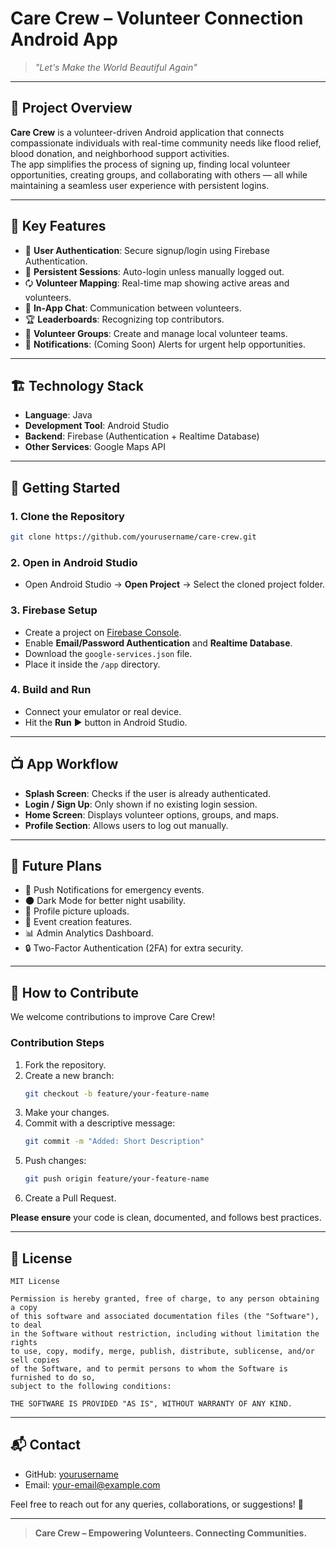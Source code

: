 # Care Crew – Volunteer Connection Android App

> _"Let's Make the World Beautiful Again"_

---

## 📜 Project Overview

**Care Crew** is a volunteer-driven Android application that connects compassionate individuals with real-time community needs like flood relief, blood donation, and neighborhood support activities.  
The app simplifies the process of signing up, finding local volunteer opportunities, creating groups, and collaborating with others — all while maintaining a seamless user experience with persistent logins.

---

## 📱 Key Features

- 🔐 **User Authentication**: Secure signup/login using Firebase Authentication.
- 🔁 **Persistent Sessions**: Auto-login unless manually logged out.
- 🗘️ **Volunteer Mapping**: Real-time map showing active areas and volunteers.
- 💬 **In-App Chat**: Communication between volunteers.
- 🏆 **Leaderboards**: Recognizing top contributors.
- 👥 **Volunteer Groups**: Create and manage local volunteer teams.
- 📲 **Notifications**: (Coming Soon) Alerts for urgent help opportunities.

---

## 🏗️ Technology Stack

- **Language**: Java
- **Development Tool**: Android Studio
- **Backend**: Firebase (Authentication + Realtime Database)
- **Other Services**: Google Maps API

---

## 🚀 Getting Started

### 1. Clone the Repository

```bash
git clone https://github.com/yourusername/care-crew.git
```

### 2. Open in Android Studio

- Open Android Studio → **Open Project** → Select the cloned project folder.

### 3. Firebase Setup

- Create a project on [Firebase Console](https://console.firebase.google.com/).
- Enable **Email/Password Authentication** and **Realtime Database**.
- Download the `google-services.json` file.
- Place it inside the `/app` directory.

### 4. Build and Run

- Connect your emulator or real device.
- Hit the **Run** ▶️ button in Android Studio.

---

## 📺 App Workflow

- **Splash Screen**: Checks if the user is already authenticated.
- **Login / Sign Up**: Only shown if no existing login session.
- **Home Screen**: Displays volunteer options, groups, and maps.
- **Profile Section**: Allows users to log out manually.

---


## 🛃️ Future Plans

- 🔔 Push Notifications for emergency events.
- 🌑 Dark Mode for better night usability.
- 📸 Profile picture uploads.
- 🫩 Event creation features.
- 📊 Admin Analytics Dashboard.
- 🔒 Two-Factor Authentication (2FA) for extra security.

---

## 🤝 How to Contribute

We welcome contributions to improve Care Crew!

### Contribution Steps

1. Fork the repository.
2. Create a new branch:
    ```bash
    git checkout -b feature/your-feature-name
    ```
3. Make your changes.
4. Commit with a descriptive message:
    ```bash
    git commit -m "Added: Short Description"
    ```
5. Push changes:
    ```bash
    git push origin feature/your-feature-name
    ```
6. Create a Pull Request.

**Please ensure** your code is clean, documented, and follows best practices.

---

## 📄 License

```
MIT License

Permission is hereby granted, free of charge, to any person obtaining a copy
of this software and associated documentation files (the "Software"), to deal
in the Software without restriction, including without limitation the rights
to use, copy, modify, merge, publish, distribute, sublicense, and/or sell copies
of the Software, and to permit persons to whom the Software is furnished to do so,
subject to the following conditions:

THE SOFTWARE IS PROVIDED "AS IS", WITHOUT WARRANTY OF ANY KIND.
```

---

## 📬 Contact

- GitHub: [yourusername](https://github.com/yourusername)
- Email: your-email@example.com

Feel free to reach out for any queries, collaborations, or suggestions! 🚀

---

> **Care Crew – Empowering Volunteers. Connecting Communities.**

